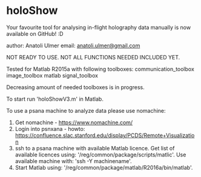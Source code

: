 # holoShow
Your favourite tool for analysing in-flight holography data manually is now available on GitHub! :D

author: Anatoli Ulmer
email: anatoli.ulmer@gmail.com

NOT READY TO USE. NOT ALL FUNCTIONS NEEDED INCLUDED YET.

Tested for Matlab R2015a with following toolboxes:
  communication_toolbox
  image_toolbox
  matlab
  signal_toolbox

Decreasing amount of needed toolboxes is in progress.

To start run 'holoShowV3.m' in Matlab. 

To use a psana machine to analyze data please use nomachine:
  1. Get nomachine - https://www.nomachine.com/
  2. Login into psnxana - howto: https://confluence.slac.stanford.edu/display/PCDS/Remote+Visualization
  3. ssh to a psana machine with available Matlab licence. 
  Get list of available licences using: '/reg/common/package/scripts/matlic'.
  Use available machine with: 'ssh -Y machinename'.
  4. Start Matlab using: '/reg/common/package/matlab/R2016a/bin/matlab'.
